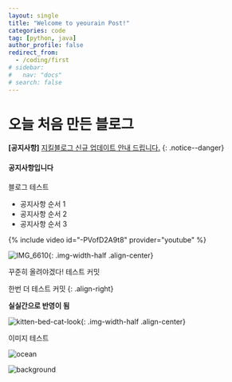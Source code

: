 ```yaml
---
layout: single
title: "Welcome to yeourain Post!"
categories: code
tag: [python, java]
author_profile: false
redirect_from:
  - /coding/first
# sidebar:
#   nav: "docs"
# search: false
---
```


# 오늘 처음 만든 블로그

**[공지사항]** [지킬블로그 신규 업데이트 안내 드립니다.](https://mmistakes.github.io/minimal-mistakes/docs/quick-start-guide/)
{: .notice--danger}

<div class="notice--success">
<h4>공지사항입니다</h4>
<p>블로그 테스트</p>
<ul>
    <li>공지사항 순서 1</li>
    <li>공지사항 순서 2</li>
    <li>공지사항 순서 3</li>
</ul>
</div>

{% include video id="-PVofD2A9t8" provider="youtube" %}

![IMG_6610]({{site.url}}/images/2023-02-22-first/IMG_6610.jpg){: .img-width-half .align-center}

꾸준히 올려야겠다!
테스트 커밋

한번 더 테스트 커밋
{: .align-right}

**실실간으로 반영이 됨**

![kitten-bed-cat-look]({{site.url}}/images/2023-02-22-first/kitten-bed-cat-look.jpg){: .img-width-half .align-center}

이미지 테스트

![ocean]({{site.url}}/images/2023-02-22-first/ocean.jpg)

![background]({{site.url}}/images/2023-02-22-first/background.jpg)
